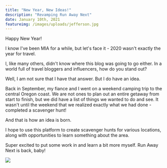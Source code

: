```yaml
---
title: "New Year, New Ideas!"
description: "Revamping Run Away Next"
date: January 10th, 2021
featureimg: /images/uploads/jefferson.jpg
---
```

Happy New Year!

I know I've been MIA for a while, but let's face it - 2020 wasn't exactly the year for travel. 

I, like many others, didn't know where this blog was going to go either. In a world full of travel bloggers and influencers, how do you stand out?

Well, I am not sure that I have that answer. But I do have an idea.

Back in September, my fiance and I went on a weekend camping trip to the central Oregon coast. We are not ones to plan out an entire getaway from start to finish, but we did have a list of things we wanted to do and see. It wasn't until the weekend that we realized exactly what we had done - completed a scavenger hunt!

And that is how an idea is born. 

I hope to use this platform to create scavenger hunts for various locations, along with opportunities to learn something about the area. 

Super excited to put some work in and learn a bit more myself. Run Away Next is back, baby!


![](/images/uploads/next.jpg)